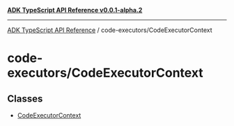 [**ADK TypeScript API Reference v0.0.1-alpha.2**](../../README.md)

***

[ADK TypeScript API Reference](../../modules.md) / code-executors/CodeExecutorContext

# code-executors/CodeExecutorContext

## Classes

- [CodeExecutorContext](classes/CodeExecutorContext.md)
